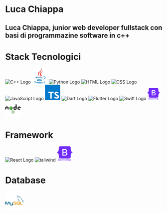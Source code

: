 # Luca Chiappa

## Luca Chiappa, junior web developer fullstack con basi di programmazine software in c++

# Stack Tecnologici

<p align="left">
  <img src="https://cdn.jsdelivr.net/gh/devicons/devicon/icons/cplusplus/cplusplus-original.svg" alt="C++ Logo" width="50px" />
<img src="https://raw.githubusercontent.com/devicons/devicon/master/icons/java/java-original.svg" alt="java" width="50"/> 
  <img src="https://cdn.jsdelivr.net/gh/devicons/devicon/icons/python/python-original.svg" alt="Python Logo" width="50px" />
  <img src="https://cdn.jsdelivr.net/gh/devicons/devicon/icons/html5/html5-original.svg" alt="HTML Logo" width="50px" />
  <img src="https://cdn.jsdelivr.net/gh/devicons/devicon/icons/css3/css3-original.svg" alt="CSS Logo" width="50px" />
  <img src="https://cdn.jsdelivr.net/gh/devicons/devicon/icons/javascript/javascript-original.svg" alt="JavaScript Logo" width="50px" />
<img src="https://raw.githubusercontent.com/devicons/devicon/master/icons/typescript/typescript-original.svg" alt="typescript" width="50"/> 
  <img src="https://cdn.jsdelivr.net/gh/devicons/devicon/icons/dart/dart-original.svg" alt="Dart Logo" width="50px" />
  <img src="https://cdn.jsdelivr.net/gh/devicons/devicon/icons/flutter/flutter-original.svg" alt="Flutter Logo" width="50px" />
  <img src="https://cdn.jsdelivr.net/gh/devicons/devicon/icons/swift/swift-original.svg" alt="Swift Logo" width="50px" />
<img src="https://raw.githubusercontent.com/devicons/devicon/master/icons/bootstrap/bootstrap-plain-wordmark.svg" alt="bootstrap" width="40" height="40"/> </a> <a href="https://nodejs.org" target="_blank" rel="noreferrer"> <img src="https://raw.githubusercontent.com/devicons/devicon/master/icons/nodejs/nodejs-original-wordmark.svg" alt="nodejs" width="50px"/> </a> </p>
</p>


# Framework

<p align="left">
  <img src="https://cdn.jsdelivr.net/gh/devicons/devicon/icons/react/react-original.svg" alt="React Logo" width="50px" />
<img src="https://www.vectorlogo.zone/logos/tailwindcss/tailwindcss-icon.svg" alt="tailwind" width="50px" />
  <img src="https://raw.githubusercontent.com/devicons/devicon/master/icons/bootstrap/bootstrap-plain-wordmark.svg" alt="bootstrap" width="50px" />
</p>

# Database 
<p align= "left">
<img src="https://raw.githubusercontent.com/devicons/devicon/master/icons/mysql/mysql-original-wordmark.svg" alt="mysql" width="60"/> 
</p>
